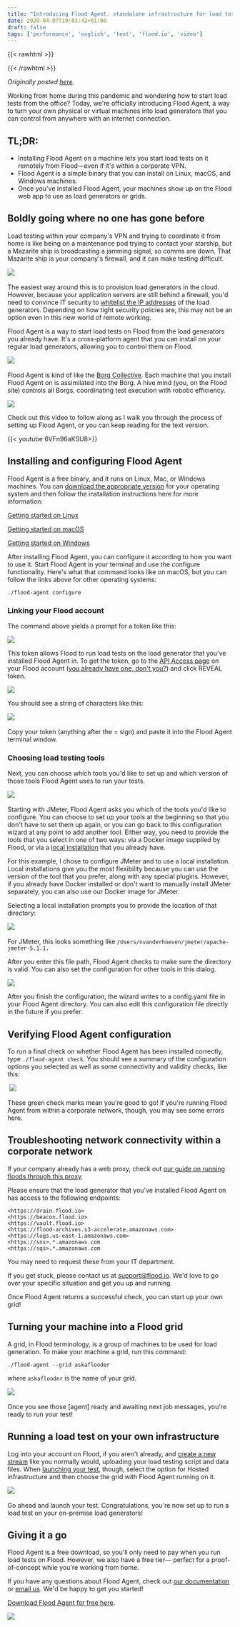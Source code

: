 ```yaml
---
title: "Introducing Flood Agent: standalone infrastructure for load testing"
date: 2020-04-07T19:03:42+01:00
draft: false
tags: ['performance', 'english', 'text', 'flood.io', 'video']
---
```


{{< rawhtml >}}
<link rel="canonical" href="https://www.flood.io/blog/introducing-flood-agent-standalone-infrastructure-for-load-testing">
{{< /rawhtml >}}

_Originally posted [here](https://www.flood.io/blog/introducing-flood-agent-standalone-infrastructure-for-load-testing)._

Working from home during this pandemic and wondering how to start load tests from the office? Today, we're officially introducing Flood Agent, a way to turn your own physical or virtual machines into load generators that you can control from anywhere with an internet connection.

## TL;DR:

- Installing Flood Agent on a machine lets you start load tests on it remotely from Flood—even if it's within a corporate VPN.
- Flood Agent is a simple binary that you can install on Linux, macOS, and Windows machines.
- Once you've installed Flood Agent, your machines show up on the Flood web app to use as load generators or grids.

## Boldly going where no one has gone before

Load testing within your company's VPN and trying to coordinate it from home is like being on a maintenance pod trying to contact your starship, but a Mazarite ship is broadcasting a jamming signal, so comms are down. That Mazarite ship is your company's firewall, and it can make testing difficult.

‍![](/assets/20200407-01.jpg)

The easiest way around this is to provision load generators in the cloud. However, because your application servers are still behind a firewall, you'd need to convince IT security to [whitelist the IP addresses](https://guides.flood.io/test-execution/infrastructure/static-ip-addresses#hosted-grids) of the load generators. Depending on how tight security policies are, this may not be an option even in this new world of remote working.

Flood Agent is a way to start load tests on Flood from the load generators you already have. It's a cross-platform agent that you can install on your regular load generators, allowing you to control them on Flood.

‍‍![](/assets/20200407-02.png)

Flood Agent is kind of like the [Borg Collective](https://en.wikipedia.org/wiki/Borg#Borg_Collective). Each machine that you install Flood Agent on is assimilated into the Borg. A hive mind (you, on the Flood site) controls all Borgs, coordinating test execution with robotic efficiency.

![](https://media.giphy.com/media/J6P7vFEQ6PcgE/giphy.gif)

Check out this video to follow along as I walk you through the process of setting up Flood Agent, or you can keep reading for the text version.

‍{{< youtube 6VFn96aKSU8>}}
‍
## Installing and configuring Flood Agent

Flood Agent is a free binary, and it runs on Linux, Mac, or Windows machines. You can [download the appropriate version](https://github.com/flood-io/flood-agent/releases/latest) for your operating system and then follow the installation instructions here for more information:

[Getting started on Linux](https://guides.flood.io/infrastructure/standalone-infrastructure/getting-started-on-linux)

[Getting started on macOS](https://guides.flood.io/infrastructure/standalone-infrastructure/getting-started-on-macos)

[Getting started on Windows](https://guides.flood.io/infrastructure/standalone-infrastructure/getting-started-on-windows)

After installing Flood Agent, you can configure it according to how you want to use it. Start Flood Agent in your terminal and use the configure functionality. Here's what that command looks like on macOS, but you can follow the links above for other operating systems:

```shell
./flood-agent configure
```
### Linking your Flood account

The command above yields a prompt for a token like this:

![](/assets/20200407-03.jpg)

This token allows Flood to run load tests on the load generator that you've installed Flood Agent in. To get the token, go to the [API Access page](https://app.flood.io/account/api) on your Flood account ([you already have one, don't you?](https://app.flood.io/sign-up)) and click REVEAL token.

![](/assets/20200407-04.jpg)

You should see a string of characters like this:

![](/assets/20200407-05.jpg)‍

Copy your token (anything after the = sign) and paste it into the Flood Agent terminal window.

### Choosing load testing tools

Next, you can choose which tools you'd like to set up and which version of those tools Flood Agent uses to run your tests.

‍![](/assets/20200407-06.jpg)

Starting with JMeter, Flood Agent asks you which of the tools you'd like to configure. You can choose to set up your tools at the beginning so that you don't have to set them up again, or you can go back to this configuration wizard at any point to add another tool. Either way, you need to provide the tools that you select in one of two ways: via a Docker image supplied by Flood, or via a [local installation](https://guides.flood.io/infrastructure/standalone-infrastructure/getting-started-local-jmeter-and-gatling) that you already have.

For this example, I chose to configure JMeter and to use a local installation. Local installations give you the most flexibility because you can use the version of the tool that you prefer, along with any special plugins. However, if you already have Docker installed or don't want to manually install JMeter separately, you can also use our Docker image for JMeter.

Selecting a local installation prompts you to provide the location of that directory:

‍![](/assets/20200407-07.jpg)

For JMeter, this looks something like `/Users/nvanderhoeven/jmeter/apache-jmeter-5.1.1.`

After you enter this file path, Flood Agent checks to make sure the directory is valid. You can also set the configuration for other tools in this dialog.

![](/assets/20200407-08.jpg)

After you finish the configuration, the wizard writes to a config.yaml file in your Flood Agent directory. You can also edit this configuration file directly in the future if you prefer.

## Verifying Flood Agent configuration

To run a final check on whether Flood Agent has been installed correctly, type `./flood-agent check`. You should see a summary of the configuration options you selected as well as some connectivity and validity checks, like this:

‍
![](/assets/20200407-09.jpg)

These green check marks mean you're good to go! If you're running Flood Agent from within a corporate network, though, you may see some errors here.

## Troubleshooting network connectivity within a corporate network

If your company already has a web proxy, check out [our guide on running floods through this proxy](https://guides.flood.io/infrastructure/standalone-infrastructure/deployment/integrating-with-a-web-proxy).

Please ensure that the load generator that you've installed Flood Agent on has access to the following endpoints:

```shell
<https://drain.flood.io>
<https://beacon.flood.io>
<https://vault.flood.io>
<https://flood-archives.s3-accelerate.amazonaws.com>
<https://logs.us-east-1.amazonaws.com>
<https://sns>.*.amazonaws.com
<https://sqs>.*.amazonaws.com
```

You may need to request these from your IT department.

If you get stuck, please contact us at [support@flood.io](mailto:support@flood.io). We'd love to go over your specific situation and get you up and running.

Once Flood Agent returns a successful check, you can start up your own grid!

## Turning your machine into a Flood grid

A grid, in Flood terminology, is a group of machines to be used for load generation. To make your machine a grid, run this command:

```shell
./flood-agent --grid askaflooder
```

where `askaflooder` is the name of your grid.

‍![](/assets/20200407-10.jpg)

Once you see those [agent] ready and awaiting next job messages, you're ready to run your test!

## Running a load test on your own infrastructure

Log into your account on Flood, if you aren't already, and [create a new stream](https://guides.flood.io/overview-of-flood/scripting-your-load-test#creating-a-stream) like you normally would, uploading your load testing script and data files. When [launching your test](https://guides.flood.io/overview-of-flood/launching-your-test), though, select the option for Hosted infrastructure and then choose the grid with Flood Agent running on it.

‍![](/assets/20200407-11.jpg)

Go ahead and launch your test. Congratulations, you're now set up to run a load test on your on-premise load generators!

## Giving it a go
Flood Agent is a free download, so you'll only need to pay when you run load tests on Flood. However, we also have a free tier— perfect for a proof-of-concept while you're working from home.

If you have any questions about Flood Agent, check out [our documentation](https://guides.flood.io/infrastructure/standalone-infrastructure/flood-agent) or [email us](mailto:support@flood.io). We'd be happy to get you started!

[Download Flood Agent for free here](https://github.com/flood-io/flood-agent/releases).

‍![](/assets/20200407-12.gif)